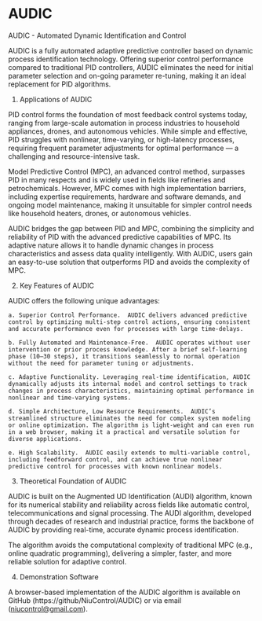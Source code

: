 # AUDIC

AUDIC - Automated Dynamic Identification and Control

AUDIC is a fully automated adaptive predictive controller based on dynamic process identification technology. Offering superior control performance compared to traditional PID controllers, AUDIC eliminates the need for initial parameter selection and on-going parameter re-tuning, making it an ideal replacement for PID algorithms.

1. Applications of AUDIC
   
PID control forms the foundation of most feedback control systems today, ranging from large-scale automation in process industries to household appliances, drones, and autonomous vehicles. While simple and effective, PID struggles with nonlinear, time-varying, or high-latency processes, requiring frequent parameter adjustments for optimal performance — a challenging and resource-intensive task.

Model Predictive Control (MPC), an advanced control method, surpasses PID in many respects and is widely used in fields like refineries and petrochemicals. However, MPC comes with high implementation barriers, including expertise requirements, hardware and software demands, and ongoing model maintenance, making it unsuitable for simpler control needs like household heaters, drones, or autonomous vehicles.

AUDIC bridges the gap between PID and MPC, combining the simplicity and reliability of PID with the advanced predictive capabilities of MPC. Its adaptive nature allows it to handle dynamic changes in process characteristics and assess data quality intelligently. With AUDIC, users gain an easy-to-use solution that outperforms PID and avoids the complexity of MPC.

2. Key Features of AUDIC

AUDIC offers the following unique advantages:
   
    a. Superior Control Performance.  AUDIC delivers advanced predictive control by optimizing multi-step control actions, ensuring consistent and accurate performance even for processes with large time-delays.

    b. Fully Automated and Maintenance-Free.  AUDIC operates without user intervention or prior process knowledge. After a brief self-learning phase (10–30 steps), it transitions seamlessly to normal operation without the need for parameter tuning or adjustments.

    c. Adaptive Functionality. Leveraging real-time identification, AUDIC dynamically adjusts its internal model and control settings to track changes in process characteristics, maintaining optimal performance in nonlinear and time-varying systems.

    d. Simple Architecture, Low Resource Requirements.  AUDIC’s streamlined structure eliminates the need for complex system modeling or online optimization. The algorithm is light-weight and can even run in a web browser, making it a practical and versatile solution for diverse applications.

    e. High Scalability.  AUDIC easily extends to multi-variable control, including feedforward control, and can achieve true nonlinear predictive control for processes with known nonlinear models.


3. Theoretical Foundation of AUDIC

AUDIC is built on the Augmented UD Identification (AUDI) algorithm, known for its numerical stability and reliability across fields like automatic control, telecommunications and signal processing. The AUDI algorithm, developed through decades of research and industrial practice, forms the backbone of AUDIC by providing real-time, accurate dynamic process identification.

The algorithm avoids the computational complexity of traditional MPC (e.g., online quadratic programming), delivering a simpler, faster, and more reliable solution for adaptive control.

4. Demonstration Software
   
A browser-based implementation of the AUDIC algorithm is available on GitHub (https://github/NiuControl/AUDIC) or via email (niucontrol@gmail.com).
